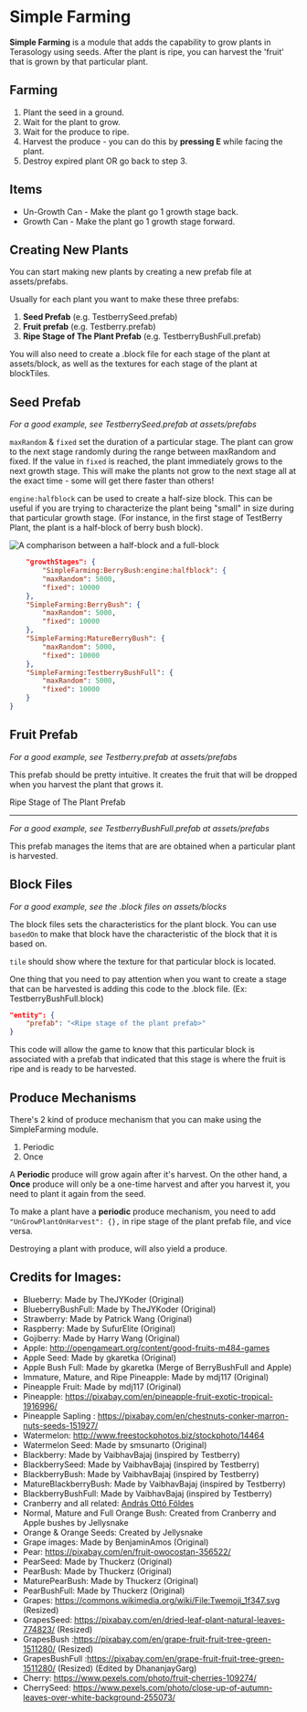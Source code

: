 Simple Farming
==============
**Simple Farming** is a module that adds the capability to grow plants in Terasology using seeds. After the plant is ripe, you can harvest the 'fruit' that is grown by that particular plant.

Farming
-------
1. Plant the seed in a ground.
2. Wait for the plant to grow.
3. Wait for the produce to ripe.
4. Harvest the produce - you can do this by **pressing E** while facing the plant.
5. Destroy expired plant OR go back to step 3.

Items
-----
 - Un-Growth Can - Make the plant go 1 growth stage back.
 - Growth Can - Make the plant go 1 growth stage forward.

Creating New Plants
-----------------
You can start making new plants by creating a new prefab file at assets/prefabs.

Usually for each plant you want to make these three prefabs:  
1. **Seed Prefab** (e.g. TestberrySeed.prefab)  
2. **Fruit prefab** (e.g. Testberry.prefab)  
3. **Ripe Stage of The Plant Prefab** (e.g. TestberryBushFull.prefab)

You will also need to create a .block file for each stage of the plant at assets/block, as well as the textures for each stage of the plant at blockTiles.

Seed Prefab
-----------
*For a good example, see TestberrySeed.prefab at assets/prefabs*

`maxRandom` & `fixed` set the duration of a particular stage. The plant can grow to the next stage randomly during the range between maxRandom and fixed. If the value in `fixed` is reached, the plant immediately grows to the next growth stage. This will make the plants not grow to the next stage all at the exact time - some will get there faster than others!

`engine:halfblock` can be used to create a half-size block. This can be useful if you are trying to characterize the plant being "small" in size during that particular growth stage. (For instance, in the first stage of TestBerry Plant, the plant is a half-block of berry bush block).

![A compharison between a half-block and a full-block](http://i.imgur.com/URLFbzo.png)

```json
    "growthStages": {
        "SimpleFarming:BerryBush:engine:halfblock": {
        "maxRandom": 5000,
        "fixed": 10000
    },
    "SimpleFarming:BerryBush": {
        "maxRandom": 5000,
        "fixed": 10000
    },
    "SimpleFarming:MatureBerryBush": {
        "maxRandom": 5000,
        "fixed": 10000
    },
    "SimpleFarming:TestberryBushFull": {
        "maxRandom": 5000,
        "fixed": 10000
    }
}
```

Fruit Prefab
-----------
*For a good example, see Testberry.prefab at assets/prefabs*

This prefab should be pretty intuitive. It creates the fruit that will be dropped when you harvest the plant that grows it.

Ripe Stage of The Plant Prefab

-----------
*For a good example, see TestberryBushFull.prefab at assets/prefabs*

This prefab manages the items that are are obtained when a particular plant is harvested. 

Block Files
-------
*For a good example, see the .block files on assets/blocks*

The block files sets the characteristics for the plant block. 
You can use `basedOn` to make that block have the characteristic of the block that it is based on. 

`tile` should show where the texture for that particular block is located.

One thing that you need to pay attention when you want to create a stage that can be harvested is adding this code to the .block file. (Ex: TestberryBushFull.block)

```json
"entity": {
    "prefab": "<Ripe stage of the plant prefab>"
}
```

This code will allow the game to know that this particular block is associated with a prefab that indicated that this stage is where the fruit is ripe and is ready to be harvested.

Produce Mechanisms
------------------
There's 2 kind of produce mechanism that you can make using the SimpleFarming module.
 1. Periodic
 2. Once

A **Periodic** produce will grow again after it's harvest. On the other hand, a **Once** produce will only be a one-time harvest and after you harvest it, you need to plant it again from the seed.

To make a plant have a **periodic** produce mechanism, you need to add   `"UnGrowPlantOnHarvest": {},` in ripe stage of the plant prefab file, and vice versa.

Destroying a plant with produce, will also yield a produce.

Credits for Images:
------------------
* Blueberry: Made by TheJYKoder (Original)
* BlueberryBushFull: Made by TheJYKoder (Original)
* Strawberry: Made by Patrick Wang (Original)
* Raspberry: Made by SufurElite (Original)
* Gojiberry: Made by Harry Wang (Original)
* Apple: http://opengameart.org/content/good-fruits-m484-games
* Apple Seed: Made by gkaretka (Original)
* Apple Bush Full: Made by gkaretka (Merge of BerryBushFull and Apple)
* Immature, Mature, and Ripe Pineapple: Made by mdj117 (Original)
* Pineapple Fruit: Made by mdj117 (Original)
* Pineapple: https://pixabay.com/en/pineapple-fruit-exotic-tropical-1916996/
* Pineapple Sapling : https://pixabay.com/en/chestnuts-conker-marron-nuts-seeds-151927/
* Watermelon: http://www.freestockphotos.biz/stockphoto/14464
* Watermelon Seed: Made by smsunarto (Original)
* Blackberry: Made by VaibhavBajaj (inspired by Testberry)
* BlackberrySeed: Made by VaibhavBajaj (inspired by Testberry)
* BlackberryBush: Made by VaibhavBajaj (inspired by Testberry)
* MatureBlackberryBush: Made by VaibhavBajaj (inspired by Testberry)
* BlackberryBushFull: Made by VaibhavBajaj (inspired by Testberry)
* Cranberry and all related: [András Ottó Földes](https://github.com/andriii25)
* Normal, Mature and Full Orange Bush: Created from Cranberry and Apple bushes by Jellysnake
* Orange & Orange Seeds: Created by Jellysnake
* Grape images: Made by BenjaminAmos (Original)
* Pear: https://pixabay.com/en/fruit-owocostan-356522/
* PearSeed: Made by Thuckerz (Original)
* PearBush: Made by Thuckerz (Original)
* MaturePearBush: Made by Thuckerz (Original)
* PearBushFull: Made by Thuckerz (Original)
* Grapes: https://commons.wikimedia.org/wiki/File:Twemoji_1f347.svg (Resized)
* GrapesSeed: https://pixabay.com/en/dried-leaf-plant-natural-leaves-774823/ (Resized)
* GrapesBush :https://pixabay.com/en/grape-fruit-fruit-tree-green-1511280/ (Resized)
* GrapesBushFull :https://pixabay.com/en/grape-fruit-fruit-tree-green-1511280/ (Resized) (Edited by DhananjayGarg)
* Cherry: https://www.pexels.com/photo/fruit-cherries-109274/
* CherrySeed: https://www.pexels.com/photo/close-up-of-autumn-leaves-over-white-background-255073/
